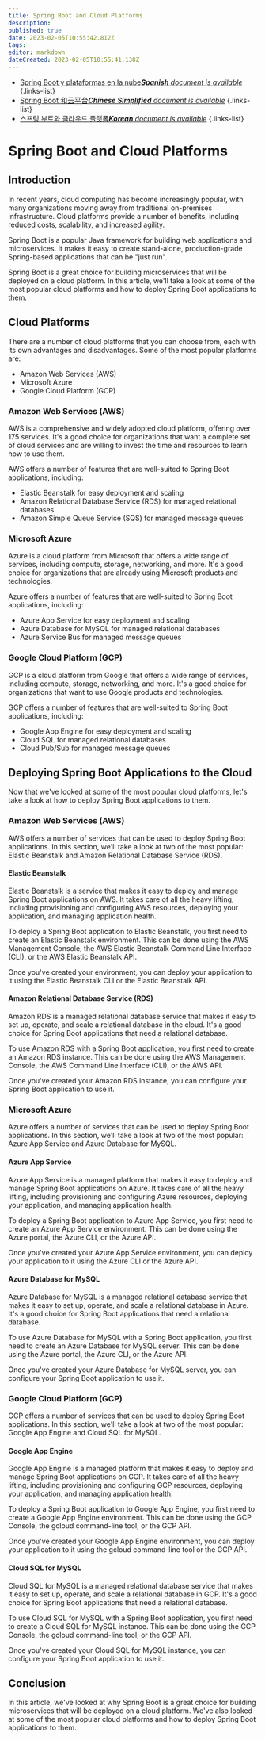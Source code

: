 ```yaml
---
title: Spring Boot and Cloud Platforms
description: 
published: true
date: 2023-02-05T10:55:42.812Z
tags: 
editor: markdown
dateCreated: 2023-02-05T10:55:41.138Z
---
```


- [Spring Boot y plataformas en la nube***Spanish** document is available*](/es/Knowledge-base/Spring-Boot/spring-boot-and-cloud-platforms)
{.links-list}
- [Spring Boot 和云平台***Chinese Simplified** document is available*](/zh/Knowledge-base/Spring-Boot/spring-boot-and-cloud-platforms)
{.links-list}
- [스프링 부트와 클라우드 플랫폼***Korean** document is available*](/ko/Knowledge-base/Spring-Boot/spring-boot-and-cloud-platforms)
{.links-list}


# Spring Boot and Cloud Platforms

## Introduction

In recent years, cloud computing has become increasingly popular, with many organizations moving away from traditional on-premises infrastructure. Cloud platforms provide a number of benefits, including reduced costs, scalability, and increased agility.

Spring Boot is a popular Java framework for building web applications and microservices. It makes it easy to create stand-alone, production-grade Spring-based applications that can be "just run".

Spring Boot is a great choice for building microservices that will be deployed on a cloud platform. In this article, we'll take a look at some of the most popular cloud platforms and how to deploy Spring Boot applications to them.

## Cloud Platforms

There are a number of cloud platforms that you can choose from, each with its own advantages and disadvantages. Some of the most popular platforms are:

* Amazon Web Services (AWS)
* Microsoft Azure
* Google Cloud Platform (GCP)

### Amazon Web Services (AWS)

AWS is a comprehensive and widely adopted cloud platform, offering over 175 services. It's a good choice for organizations that want a complete set of cloud services and are willing to invest the time and resources to learn how to use them.

AWS offers a number of features that are well-suited to Spring Boot applications, including:

* Elastic Beanstalk for easy deployment and scaling
* Amazon Relational Database Service (RDS) for managed relational databases
* Amazon Simple Queue Service (SQS) for managed message queues

### Microsoft Azure

Azure is a cloud platform from Microsoft that offers a wide range of services, including compute, storage, networking, and more. It's a good choice for organizations that are already using Microsoft products and technologies.

Azure offers a number of features that are well-suited to Spring Boot applications, including:

* Azure App Service for easy deployment and scaling
* Azure Database for MySQL for managed relational databases
* Azure Service Bus for managed message queues

### Google Cloud Platform (GCP)

GCP is a cloud platform from Google that offers a wide range of services, including compute, storage, networking, and more. It's a good choice for organizations that want to use Google products and technologies.

GCP offers a number of features that are well-suited to Spring Boot applications, including:

* Google App Engine for easy deployment and scaling
* Cloud SQL for managed relational databases
* Cloud Pub/Sub for managed message queues

## Deploying Spring Boot Applications to the Cloud

Now that we've looked at some of the most popular cloud platforms, let's take a look at how to deploy Spring Boot applications to them.

### Amazon Web Services (AWS)

AWS offers a number of services that can be used to deploy Spring Boot applications. In this section, we'll take a look at two of the most popular: Elastic Beanstalk and Amazon Relational Database Service (RDS).

#### Elastic Beanstalk

Elastic Beanstalk is a service that makes it easy to deploy and manage Spring Boot applications on AWS. It takes care of all the heavy lifting, including provisioning and configuring AWS resources, deploying your application, and managing application health.

To deploy a Spring Boot application to Elastic Beanstalk, you first need to create an Elastic Beanstalk environment. This can be done using the AWS Management Console, the AWS Elastic Beanstalk Command Line Interface (CLI), or the AWS Elastic Beanstalk API.

Once you've created your environment, you can deploy your application to it using the Elastic Beanstalk CLI or the Elastic Beanstalk API.

#### Amazon Relational Database Service (RDS)

Amazon RDS is a managed relational database service that makes it easy to set up, operate, and scale a relational database in the cloud. It's a good choice for Spring Boot applications that need a relational database.

To use Amazon RDS with a Spring Boot application, you first need to create an Amazon RDS instance. This can be done using the AWS Management Console, the AWS Command Line Interface (CLI), or the AWS API.

Once you've created your Amazon RDS instance, you can configure your Spring Boot application to use it.

### Microsoft Azure

Azure offers a number of services that can be used to deploy Spring Boot applications. In this section, we'll take a look at two of the most popular: Azure App Service and Azure Database for MySQL.

#### Azure App Service

Azure App Service is a managed platform that makes it easy to deploy and manage Spring Boot applications on Azure. It takes care of all the heavy lifting, including provisioning and configuring Azure resources, deploying your application, and managing application health.

To deploy a Spring Boot application to Azure App Service, you first need to create an Azure App Service environment. This can be done using the Azure portal, the Azure CLI, or the Azure API.

Once you've created your Azure App Service environment, you can deploy your application to it using the Azure CLI or the Azure API.

#### Azure Database for MySQL

Azure Database for MySQL is a managed relational database service that makes it easy to set up, operate, and scale a relational database in Azure. It's a good choice for Spring Boot applications that need a relational database.

To use Azure Database for MySQL with a Spring Boot application, you first need to create an Azure Database for MySQL server. This can be done using the Azure portal, the Azure CLI, or the Azure API.

Once you've created your Azure Database for MySQL server, you can configure your Spring Boot application to use it.

### Google Cloud Platform (GCP)

GCP offers a number of services that can be used to deploy Spring Boot applications. In this section, we'll take a look at two of the most popular: Google App Engine and Cloud SQL for MySQL.

#### Google App Engine

Google App Engine is a managed platform that makes it easy to deploy and manage Spring Boot applications on GCP. It takes care of all the heavy lifting, including provisioning and configuring GCP resources, deploying your application, and managing application health.

To deploy a Spring Boot application to Google App Engine, you first need to create a Google App Engine environment. This can be done using the GCP Console, the gcloud command-line tool, or the GCP API.

Once you've created your Google App Engine environment, you can deploy your application to it using the gcloud command-line tool or the GCP API.

#### Cloud SQL for MySQL

Cloud SQL for MySQL is a managed relational database service that makes it easy to set up, operate, and scale a relational database in GCP. It's a good choice for Spring Boot applications that need a relational database.

To use Cloud SQL for MySQL with a Spring Boot application, you first need to create a Cloud SQL for MySQL instance. This can be done using the GCP Console, the gcloud command-line tool, or the GCP API.

Once you've created your Cloud SQL for MySQL instance, you can configure your Spring Boot application to use it.

## Conclusion

In this article, we've looked at why Spring Boot is a great choice for building microservices that will be deployed on a cloud platform. We've also looked at some of the most popular cloud platforms and how to deploy Spring Boot applications to them.